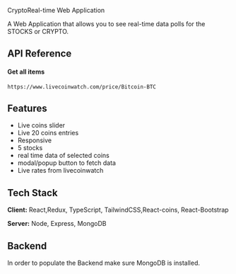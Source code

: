 
 CryptoReal-time Web Application 

A Web Application that allows you to see real-time data polls for the STOCKS or CRYPTO.
## API Reference

#### Get all items

```https://www.livecoinwatch.com/price/Bitcoin-BTC```





## Features

- Live coins slider
- Live 20 coins entries 
- Responsive
- 5 stocks 
- real time data of selected coins 
- modal/popup button to fetch data 
- Live rates from livecoinwatch


## Tech Stack

**Client:** React,Redux, TypeScript, TailwindCSS,React-coins, React-Bootstrap

**Server:** Node, Express, MongoDB


## Backend

In order to populate the Backend make sure MongoDB is installed.
